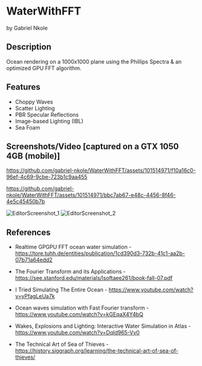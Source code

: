# WaterWithFFT
by Gabriel Nkole

## Description
Ocean rendering on a 1000x1000 plane using the Phillips Spectra & an optimized GPU FFT algorithm.

## Features
- Choppy Waves
- Scatter Lighting
- PBR Specular Reflections
- Image-based Lighting (IBL)
- Sea Foam

## Screenshots/Video [captured on a GTX 1050 4GB (mobile)]
https://github.com/gabriel-nkole/WaterWithFFT/assets/101514971/f10a16c0-96ef-4c69-9cbe-723b1c9aa455

https://github.com/gabriel-nkole/WaterWithFFT/assets/101514971/bbc7ab67-e48c-4456-8f46-4e5c45450b7b

![EditorScreenshot_1](https://github.com/gabriel-nkole/WaterWithFFT/assets/101514971/0593e32e-a007-417d-bb1f-d46fb51def49)
![EditorScreenshot_2](https://github.com/gabriel-nkole/WaterWithFFT/assets/101514971/10572f8f-82bb-43f6-a9b2-2df3e0653217)


## References
- Realtime GPGPU FFT ocean water simulation - https://tore.tuhh.de/entities/publication/1cd390d3-732b-41c1-aa2b-07b71a64edd2
- The Fourier Transform and its Applications - https://see.stanford.edu/materials/lsoftaee261/book-fall-07.pdf
- I Tried Simulating The Entire Ocean - https://www.youtube.com/watch?v=yPfagLeUa7k
- Ocean waves simulation with Fast Fourier transform - https://www.youtube.com/watch?v=kGEqaX4Y4bQ

- Wakes, Explosions and Lighting: Interactive Water Simulation in Atlas - https://www.youtube.com/watch?v=Dqld965-Vv0
- The Technical Art of Sea of Thieves - https://history.siggraph.org/learning/the-technical-art-of-sea-of-thieves/
